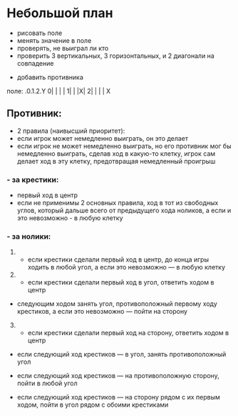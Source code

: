 # Небольшой план

+ рисовать поле
+ менять значение в поле
+ проверять, не выиграл ли кто
 + проверить 3 вертикальных, 3 горизонтальных, и 2 диагонали на совпадение
- добавить противника

поле:
 .0.1.2.Y
0| | | |
1| | |X|
2| | | |
X

## Противник:
+ 2 правила (наивысший приоритет):
 + если игрок может немедленно выиграть, он это делает
 + если игрок не может немедленно выиграть, но его противник
   мог бы немедленно выиграть, сделав ход в какую-то клетку,
   игрок сам делает ход в эту клетку, предотвращая
   немедленный проигрыш

### - за крестики:
 - первый ход в центр
 - если не применимы 2 основных правила, ход в тот из свободных
   углов, который дальше всего от предыдущего хода ноликов,
   а если и это невозможно - в любую клетку

### - за нолики:
 1. + если крестики сделали первый ход в центр, до конца игры ходить в любой угол, а если это невозможно — в любую клетку
 
 2. + если крестики сделали первый ход в угол, ответить ходом в центр
 
 + следующим ходом занять угол, противоположный первому ходу крестиков, а если это невозможно — пойти на сторону
 
 3. - если крестики сделали первый ход на сторону, ответить ходом в центр
 - если следующий ход крестиков — в угол, занять противоположный угол

 - если следующий ход крестиков — на противоположную сторону, пойти в любой угол

 - если следующий ход крестиков — на сторону рядом с их первым ходом, пойти в угол рядом с обоими крестиками